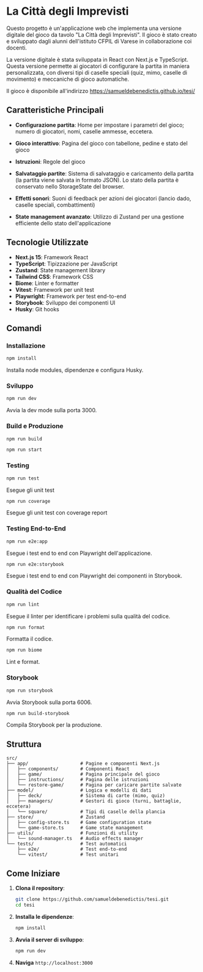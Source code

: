 # La Città degli Imprevisti

Questo progetto è un'applicazione web che implementa una versione digitale del gioco da tavolo "La Città degli Imprevisti".
Il gioco è stato creato e sviluppato dagli alunni dell'istituto CFPIL di Varese in collaborazione coi docenti.

La versione digitale è stata sviluppata in React con Next.js e TypeScript.
Questa versione permette ai giocatori di configurare la partita in maniera personalizzata, con diversi tipi di caselle speciali (quiz, mimo, caselle di movimento) e meccaniche di gioco automatiche.

Il gioco è disponibile all'indirizzo
https://samueldebenedictis.github.io/tesi/

## Caratteristiche Principali

- **Configurazione partita**: Home per impostare i parametri del gioco; numero di giocatori, nomi, caselle ammesse, eccetera.

- **Gioco interattivo**: Pagina del gioco con tabellone, pedine e stato del gioco
- **Istruzioni**: Regole del gioco
- **Salvataggio partite**: Sistema di salvataggio e caricamento della partita (la partita viene salvata in formato JSON). Lo stato della partita è conservato nello StorageState del browser.
- **Effetti sonori**: Suoni di feedback per azioni dei giocatori (lancio dado, caselle speciali, combattimenti)
- **State management avanzato**: Utilizzo di Zustand per una gestione efficiente dello stato dell'applicazione

## Tecnologie Utilizzate

- **Next.js 15**: Framework React
- **TypeScript**: Tipizzazione per JavaScript
- **Zustand**: State management library
- **Tailwind CSS**: Framework CSS
- **Biome**: Linter e formatter
- **Vitest**: Framework per unit test
- **Playwright**: Framework per test end-to-end
- **Storybook**: Sviluppo dei componenti UI
- **Husky**: Git hooks

## Comandi

### Installazione
```bash
npm install
```
Installa node modules, dipendenze e configura Husky.

### Sviluppo
```bash
npm run dev
```
Avvia la dev mode sulla porta 3000.

### Build e Produzione
```bash
npm run build
```

```bash
npm run start
```

### Testing
```bash
npm run test
```
Esegue gli unit test

```bash
npm run coverage
```
Esegue gli unit test con coverage report

### Testing End-to-End
```bash
npm run e2e:app
```
Esegue i test end to end con Playwright dell'applicazione.

```bash
npm run e2e:storybook
```
Esegue i test end to end con Playwright dei componenti in Storybook.

### Qualità del Codice
```bash
npm run lint
```
Esegue il linter per identificare i problemi sulla qualità del codice.

```bash
npm run format
```
Formatta il codice.

```bash
npm run biome
```
Lint e format.

### Storybook
```bash
npm run storybook
```
Avvia Storybook sulla porta 6006.

```bash
npm run build-storybook
```
Compila Storybook per la produzione.


## Struttura

```
src/
├── app/                   # Pagine e componenti Next.js
│   ├── components/        # Componenti React
│   ├── game/              # Pagina principale del gioco
│   ├── instructions/      # Pagina delle istruzioni
│   └── restore-game/      # Pagina per caricare partite salvate
├── model/                 # Logica e modelli di dati
│   ├── deck/              # Sistema di carte (mimo, quiz)
│   ├── managers/          # Gestori di gioco (turni, battaglie, eccetera)
│   └── square/            # Tipi di caselle della plancia
├── store/                 # Zustand
│   ├── config-store.ts    # Game configuration state
│   └── game-store.ts      # Game state management
├── utils/                 # Funzioni di utility
│   └── sound-manager.ts   # Audio effects manager
└── tests/                 # Test automatici
    ├── e2e/               # Test end-to-end
    └── vitest/            # Test unitari
```

## Come Iniziare

1. **Clona il repository**:
   ```bash
   git clone https://github.com/samueldebenedictis/tesi.git
   cd tesi
   ```

2. **Installa le dipendenze**:
   ```bash
   npm install
   ```

3. **Avvia il server di sviluppo**:
   ```bash
   npm run dev
   ```

4. **Naviga** `http://localhost:3000`
